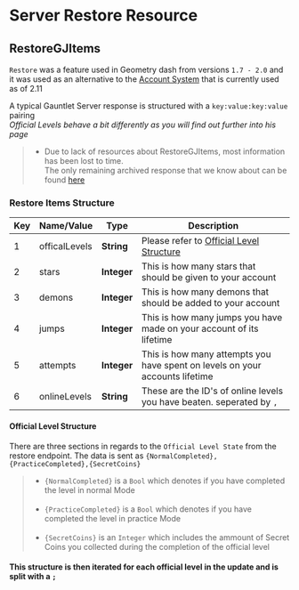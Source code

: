 # Server Restore Resource

## RestoreGJItems

`Restore` was a feature used in Geometry dash from versions `1.7 - 2.0` and it was used as an alternative to the [Account System](/topics/accounts.md) that is currently used as of 2.11

A typical Gauntlet Server response is structured with a `key:value:key:value` pairing  
*Official Levels behave a bit differently as you will find out further into his page*

> - Due to lack of resources about RestoreGJItems, most information has been lost to time.<br/>The only remaining archived response that we know about can be found [here](https://imgur.com/a/pPUu933)

### Restore Items Structure

| Key | Name/Value     | Type       |Description                           |
| --- | -------------- | ---------- | -------------------------------------|
| 1   | officalLevels  | **String** | Please refer to [Official Level Structure](/resources/server/restore?id=official-level-structure) |
| 2   | stars          | **Integer** | This is how many stars that should be given to your account  |
| 3   | demons         | **Integer** | This is how many demons that should be added to your account |
| 4   | jumps          | **Integer** | This is how many jumps you have made on your account of its lifetime|
| 5   | attempts       | **Integer** | This is how many attempts you have spent on levels on your accounts lifetime |
| 6   | onlineLevels   | **String** | These are the ID's of online levels you have beaten. seperated by `,` |

#### Official Level Structure

There are three sections in regards to the `Official Level State` from the restore endpoint. The data is sent as `{NormalCompleted},{PracticeCompleted},{SecretCoins}`

> - `{NormalCompleted}` is a `Bool` which denotes if you have completed the level in normal Mode<br/><br/>
> - `{PracticeCompleted}` is a `Bool` which denotes if you have completed the level in practice Mode<br/><br/>
> - `{SecretCoins}` is an `Integer` which includes the ammount of Secret Coins you collected during the completion of the official level

**<h4/>This structure is then iterated for each official level in the update and is split with a `;`**

